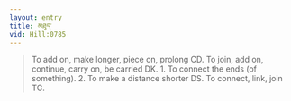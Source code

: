 ```yaml
---
layout: entry
title: མཐུད་
vid: Hill:0785
---
```

> To add on, make longer, piece on, prolong CD. To join, add on, continue, carry on, be carried DK. 1. To connect the ends (of something). 2. To make a distance shorter DS. To connect, link, join TC.

